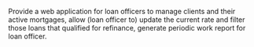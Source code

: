 Provide a web application for loan officers to manage clients and their active mortgages, allow (loan officer to) update the current rate and filter those loans that qualified for refinance, generate periodic work report for loan officer.